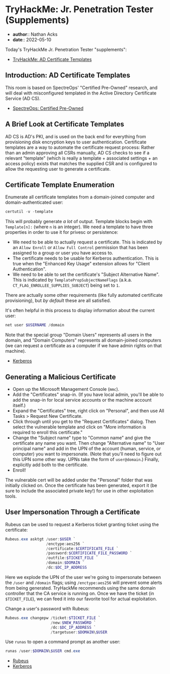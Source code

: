 # TryHackMe: Jr. Penetration Tester (Supplements)

* **author**:: Nathan Acks
* **date**:: 2022-05-10

Today's TryHackMe Jr. Penetration Tester "supplements":

* [TryHackMe: AD Certificate Templates](https://tryhackme.com/room/adcertificatetemplates)

## Introduction: AD Certificate Templates

This room is based on SpectreOps' "Certified Pre-Owned" research, and will deal with misconfigured templated in the Active Directory Certificate Service (AD CS).

* [SpectreOps: Certified Pre-Owned](https://posts.specterops.io/certified-pre-owned-d95910965cd2)

## A Brief Look at Certificate Templates

AD CS is AD's PKI, and is used on the back end for everything from provisioning disk encryption keys to user authentication. Certificate templates are a way to automate the certificate request process: Rather than an admin approving all CSRs manually, AD CS checks to see if a relevant "template" (which is really a template + associated settings + an access policy) exists that matches the supplied CSR and is configured to allow the requesting user to generate a certificate.

## Certificate Template Enumeration

Enumerate all certificate templates from a domain-joined computer and domain-authenticated user:

```powershell
certutil -v -template
```

This will probably generate *a lot* of output. Template blocks begin with `Template[n]:` (where `n` is an integer). We need a template to have three properties in order to use it for privesc or persistence:

* We need to be able to actually request a certificate. This is indicated by an `Allow Enroll` or `Allow Full Control` permission that has been assigned to a group or user you have access to.
* The certificate needs to be usable for Kerberos authentication. This is true when the "Enhanced Key Usage" extension allows for "Client Authentication".
* We need to be able to set the certificate's "Subject Alternative Name". This is indicated by `TemplatePropSubjectNameFlags` (a.k.a. `CT_FLAG_ENROLLEE_SUPPLIES_SUBJECT`) being set to `1`.

There are actually some other requirements (like fully automated certificate provisioning), but *by default* these are all satisfied.

It's often helpful in this process to display information about the current user:

```powershell
net user $USERNAME /domain
```

Note that the special group "Domain Users" represents all users in the domain, and "Domain Computers" represents all domain-joined computers (we can request a certificate as a computer if we have admin rights on that machine).

* [Kerberos](../notes/kerberos.md)

## Generating a Malicious Certificate

* Open up the Microsoft Management Console (`mmc`).
* Add the "Certificates" snap-in. (If you have local admin, you'll be able to add the snap-in for local service accounts or the machine account itself.)
* Expand the "Certificates" tree, right click on "Personal", and then use All Tasks > Request New Certificate.
* Click through until you get to the "Request Certificates" dialog. Then select the vulnerable template and click on "More information is required to enroll this certificate."
* Change the "Subject name" type to "Common name" and give the certificate any name you want. Then change "Alternative name" to "User principal name" and add in the UPN of the account (human, service, or computer) you want to impersonate. (Note that you'll need to figure out this UPN some other way. UPNs take the form of `user@domain`.) Finally, explicitly add both to the certificate.
* Enroll!

The vulnerable cert will be added under the "Personal" folder that was initially clicked on. Once the certificate has been generated, export it (be sure to include the associated private key!) for use in other exploitation tools.

## User Impersonation Through a Certificate

Rubeus can be used to request a Kerberos ticket granting ticket using the certificate:

```powershell
Rubeus.exe asktgt /user:$USER `
                  /enctype:aes256 `
                  /certificate:$CERTIFICATE_FILE `
                  /password:$CERTIFICATE_FILE_PASSWORD `
                  /outfile:$TICKET_FILE `
                  /domain:$DOMAIN `
                  /dc:$DC_IP_ADDRESS
```

Here we explode the UPN of the user we're going to impersonate between the `/user` and `/domain` flags; using `/enctype:aes256` will prevent some alerts from being generated. TryHackMe recommends using the same domain controller that the CA service is running on. Once we have the ticket (in `$TICKET_FILE`), we can feed it into our favorite tool for actual exploitation.

Change a user's password with Rubeus:

```powershell
Rubeus.exe changepw /ticket:$TICKET_FILE `
                    /new:$NEW_PASSWORD `
                    /dc:$DC_IP_ADDRESS `
                    /targetuser:$DOMAIN\$USER
```

Use `runas` to open a command prompt as another user:

```powershell
runas /user:$DOMAIN\$USER cmd.exe
```

* [Rubeus](../notes/rubeus.md)
* [Kerberos](../notes/kerberos.md)
